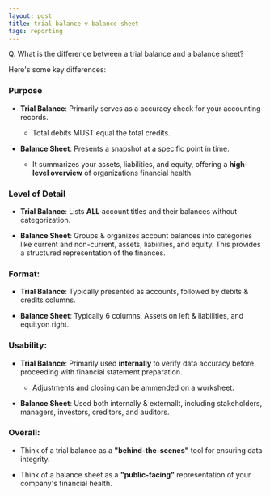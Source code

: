 ```yaml
---
layout: post
title: trial balance v balance sheet
tags: reporting
---
```


Q. What is the difference between a trial balance and a balance sheet?

Here's some key differences:

### Purpose

- **Trial Balance**: Primarily serves as a accuracy check for your accounting records.   
  - Total debits MUST equal the total credits.

- **Balance Sheet**: Presents a snapshot at a specific point in time. 
  - It summarizes your assets, liabilities, and equity, offering a **high-level overview** of organizations financial health.

### Level of Detail

- **Trial Balance**: Lists **ALL** account titles and their balances without categorization.

- **Balance Sheet**: Groups & organizes account balances into categories like current and non-current, assets, liabilities, and equity. This provides a structured representation of the finances.

### Format:

- **Trial Balance**: Typically presented as accounts, followed by debits & credits columns.

- **Balance Sheet**: Typically 6 columns, Assets on left & liabilities, and equityon right.  

### Usability:

- **Trial Balance**: Primarily used **internally** to verify data accuracy before proceeding with financial statement preparation.
  - Adjustments and closing can be ammended on a worksheet.

- **Balance Sheet**: Used both internally & externallt, including stakeholders, managers, investors, creditors, and auditors. 

### Overall:

- Think of a trial balance as a **"behind-the-scenes"** tool for ensuring data integrity.

- Think of a balance sheet as a **"public-facing"** representation of your company's financial health.


